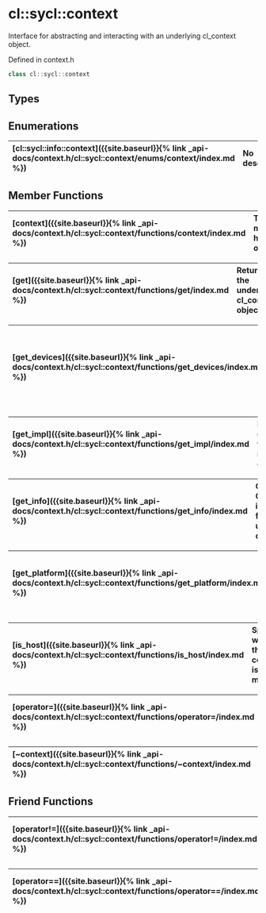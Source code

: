 ---
---
# cl::sycl::context

Interface for abstracting and interacting with an underlying cl_context object. 

Defined in context.h

```cpp
class cl::sycl::context
```

## Types

## Enumerations

| [cl::sycl::info::context]({{site.baseurl}}{% link _api-docs/context.h/cl::sycl::context/enums/context/index.md %}) | No description. |
| :--- | :--- |

## Member Functions

| [context]({{site.baseurl}}{% link _api-docs/context.h/cl::sycl::context/functions/context/index.md %}) | This member has (10) overloads |
| :--- | :--- |

| [get]({{site.baseurl}}{% link _api-docs/context.h/cl::sycl::context/functions/get/index.md %}) | Returns the underlying cl_context object.  |
| :--- | :--- |

| [get_devices]({{site.baseurl}}{% link _api-docs/context.h/cl::sycl::context/functions/get_devices/index.md %}) | Returns the list of devices from the current context.  |
| :--- | :--- |

| [get_impl]({{site.baseurl}}{% link _api-docs/context.h/cl::sycl::context/functions/get_impl/index.md %}) | Returns an opaque pointer to the implementation object.  |
| :--- | :--- |

| [get_info]({{site.baseurl}}{% link _api-docs/context.h/cl::sycl::context/functions/get_info/index.md %}) | Gets OpenCL information for the underlying cl_context.  |
| :--- | :--- |

| [get_platform]({{site.baseurl}}{% link _api-docs/context.h/cl::sycl::context/functions/get_platform/index.md %}) | Retrieves the platform associated with this context.  |
| :--- | :--- |

| [is_host]({{site.baseurl}}{% link _api-docs/context.h/cl::sycl::context/functions/is_host/index.md %}) | Specifies whether the context is in host mode.  |
| :--- | :--- |

| [operator=]({{site.baseurl}}{% link _api-docs/context.h/cl::sycl::context/functions/operator=/index.md %}) | This member has (2) overloads |
| :--- | :--- |

| [~context]({{site.baseurl}}{% link _api-docs/context.h/cl::sycl::context/functions/~context/index.md %}) | Destroys the implementation object.  |
| :--- | :--- |


## Friend Functions

| [operator!=]({{site.baseurl}}{% link _api-docs/context.h/cl::sycl::context/functions/operator!=/index.md %}) | Determines if lhs and rhs are not equal.  |
| :--- | :--- |

| [operator==]({{site.baseurl}}{% link _api-docs/context.h/cl::sycl::context/functions/operator==/index.md %}) | Determines if lhs and rhs are equal.  |
| :--- | :--- |

